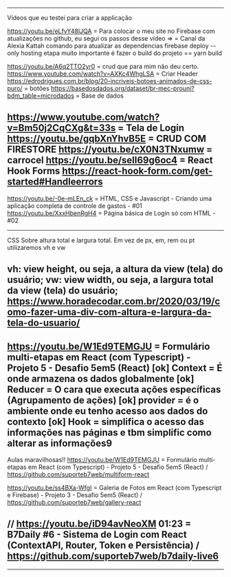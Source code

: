--------------------------------------------------------------------
Vídeos que eu testei para criar a applicação

https://youtu.be/eLfvY48lJQA = Para colocar o meu site no Firebase com atualizações no github, eu segui os passos desse vídeo =>  = Canal da Alexia Kattah
comando para atualizar as dependencias firebase deploy --only hosting
etapa muito importante é fazer o build do projeto == yarn build


https://youtu.be/A6q2TTO2yr0 = crud que para mim não deu certo. 
https://www.youtube.com/watch?v=AXKc4WhgLSA = Criar Header
https://edrodrigues.com.br/blog/20-incriveis-botoes-animados-de-css-puro/ = botões
https://basedosdados.org/dataset/br-mec-prouni?bdm_table=microdados = Base de dados

https://www.youtube.com/watch?v=Bm50j2CqCXg&t=33s = Tela de Login
https://youtu.be/gqbXnYhvB5E = CRUD COM FIRESTORE
https://youtu.be/cX0N3TNxumw = carrocel
https://youtu.be/selI69g6oc4 = React Hook Forms
https://react-hook-form.com/get-started#Handleerrors
--------------------------------------------------------------------------------------
https://youtu.be/-0e-mLEn_ck = HTML, CSS e Javascript - Criando uma aplicação completa de controle de gastos - #01
https://youtu.be/XxxHbenRgH4 = Página básica de Login só com HTML - #02


----------------------------------------------------------------------
CSS 
Sobre altura total e largura total.
Em vez de px, em, rem ou pt utilizaremos vh e vw

vh: view height, ou seja, a altura da view (tela) do usuário;
vw: view width, ou seja, a largura total da view (tela) do usuário;
https://www.horadecodar.com.br/2020/03/19/como-fazer-uma-div-com-altura-e-largura-da-tela-do-usuario/
----------------------------------------------------------------------
https://youtu.be/W1Ed9TEMGJU = Formulário multi-etapas em React (com Typescript) - Projeto 5 - Desafio 5em5 (React)
[ok] Context = É onde armazena os dados globalmente
[ok] Reducer = O cara que executa ações específicas (Agrupamento de ações)
[ok] provider = é o ambiente onde eu tenho acesso aos dados do contexto
[ok] Hook = simplifica o acesso das informações nas páginas e tbm simplific como alterar as informações9
----------------------------------------------------------------------
Aulas maravilhosas!!
https://youtu.be/W1Ed9TEMGJU = Formulário multi-etapas em React (com Typescript) - Projeto 5 - Desafio 5em5 (React) / https://github.com/suporteb7web/multiform-react

https://youtu.be/ss4BXa-WfgI = Galeria de Fotos em React (com Typescript e Firebase) - Projeto 3 - Desafio 5em5 (React) / https://github.com/suporteb7web/gallery-react

// https://youtu.be/iD94avNeoXM 01:23 = B7Daily #6 - Sistema de Login com React (ContextAPI, Router, Token e Persistência) / https://github.com/suporteb7web/b7daily-live6
----------------------------------------------------------------------
----------------------------------------------------------------------
